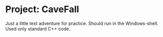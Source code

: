 # Project: CaveFall
Just a little text adventure for practice.
Should run in the Windows-shell.
Used only standard C++ code.
